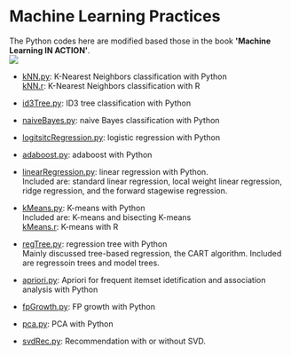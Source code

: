Machine Learning Practices
=========
The Python codes here are modified based those in the book **'Machine Learning IN ACTION'**.  
![](http://www.manning.com/pharrington/pharrington_cover150.jpg)

* [kNN.py](https://github.com/xiaeryu/Machine-Learning/blob/master/kNN.py): K-Nearest Neighbors classification with Python  
 [kNN.r](https://github.com/xiaeryu/Machine-Learning/blob/master/kNN.r): K-Nearest Neighbors classification with R


* [id3Tree.py](https://github.com/xiaeryu/Machine-Learning/blob/master/id3Tree.py): ID3 tree classification with Python


* [naiveBayes.py](https://github.com/xiaeryu/Machine-Learning/blob/master/naiveBayes.py): naive Bayes classification with Python


* [logitsitcRegression.py](https://github.com/xiaeryu/Machine-Learning/blob/master/logitsitcRegression.py): logistic regression with Python


* [adaboost.py](https://github.com/xiaeryu/Machine-Learning/blob/master/adaboost.py): adaboost with Python


* [linearRegression.py](https://github.com/xiaeryu/Machine-Learning/blob/master/linearRegression.py): linear regression with Python.  
 Included are: standard linear regression, local weight linear regression, ridge regression, and the forward stagewise regression.


* [kMeans.py](https://github.com/xiaeryu/Machine-Learning/blob/master/kMeans.py): K-means with Python  
 Included are: K-means and bisecting K-means  
 [kMeans.r](https://github.com/xiaeryu/Machine-Learning/blob/master/kMeans.r): K-means with R


* [regTree.py](https://github.com/xiaeryu/Machine-Learning/blob/master/regTree.py): regression tree with Python  
 Mainly discussed tree-based regression, the CART algorithm. Included are regressoin trees and model trees.


* [apriori.py](https://github.com/xiaeryu/Machine-Learning/blob/master/apriori.py): Apriori for frequent itemset idetification and association analysis with Python


* [fpGrowth.py](https://github.com/xiaeryu/Machine-Learning/blob/master/fpGrowth.py): FP growth with Python


* [pca.py](https://github.com/xiaeryu/Machine-Learning/blob/master/pca.py): PCA with Python


* [svdRec.py](https://github.com/xiaeryu/Machine-Learning/blob/master/svdRec.py): Recommendation with or without SVD.
